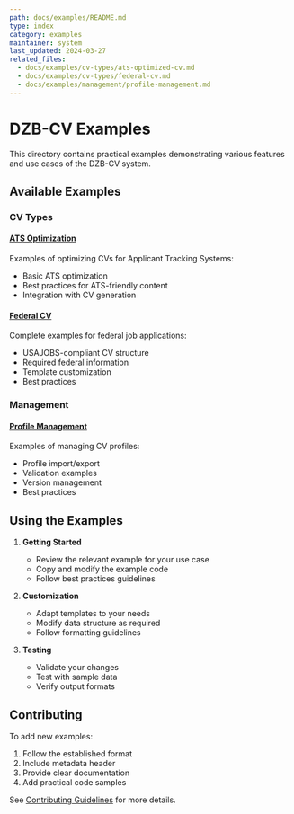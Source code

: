```yaml
---
path: docs/examples/README.md
type: index
category: examples
maintainer: system
last_updated: 2024-03-27
related_files:
  - docs/examples/cv-types/ats-optimized-cv.md
  - docs/examples/cv-types/federal-cv.md
  - docs/examples/management/profile-management.md
---
```


# DZB-CV Examples

This directory contains practical examples demonstrating various features and use cases of the DZB-CV system.

## Available Examples

### CV Types

#### [ATS Optimization](cv-types/ats-optimized-cv.md)
Examples of optimizing CVs for Applicant Tracking Systems:
- Basic ATS optimization
- Best practices for ATS-friendly content
- Integration with CV generation

#### [Federal CV](cv-types/federal-cv.md)
Complete examples for federal job applications:
- USAJOBS-compliant CV structure
- Required federal information
- Template customization
- Best practices

### Management

#### [Profile Management](management/profile-management.md)
Examples of managing CV profiles:
- Profile import/export
- Validation examples
- Version management
- Best practices

## Using the Examples

1. **Getting Started**
   - Review the relevant example for your use case
   - Copy and modify the example code
   - Follow best practices guidelines

2. **Customization**
   - Adapt templates to your needs
   - Modify data structure as required
   - Follow formatting guidelines

3. **Testing**
   - Validate your changes
   - Test with sample data
   - Verify output formats

## Contributing

To add new examples:
1. Follow the established format
2. Include metadata header
3. Provide clear documentation
4. Add practical code samples

See [Contributing Guidelines](../../CONTRIBUTING.md) for more details. 